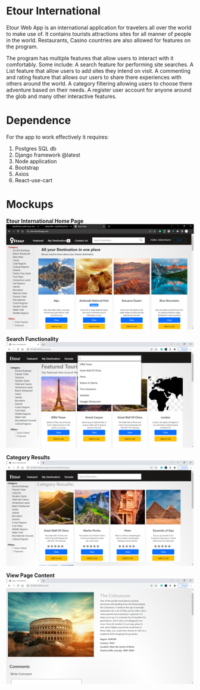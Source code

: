 # Etour International
Etour Web App is an international application 
for travelers all over the world to make use of.
It contains tourists attractions sites for all
manner of people in the world. Restaurants, Casino 
countries are also allowed for features on the 
program. 

The program has multiple features that allow users 
to interact with it comfortably. Some include:
A search feature for performing site searches. 
A List feature that allow users to add sites they 
intend on visit. 
A commenting and rating feature that allows our
users to share there experiences with others around 
the world. 
A category filtering allowing users to choose 
there adventure based on their needs. 
A register user account for anyone around the glob
and many other interactive features.
 

# Dependence 
For the app to work effectively it requires:
1. Postgres SQL db
2. Django framework @latest
3. Node application 
4. Bootstrap
5. Axios
6. React-use-cart

# Mockups

**Etour International Home Page**
![Etour Home Page](https://github.com/eliya35/EtourScreenShots/blob/866d9a2e9fd6e37709c560c6f0d914dc920b7174/Home%20Page%20-%20Google%20Chrome%2006_09_2022%2022_43_10.png?raw=true)

**Search Functionality**
![Search Functionality](https://raw.githubusercontent.com/eliya35/EtourScreenShots/0d22153af105d3b8f63d6fb8fed29994734a501c/etour%20international%20-%20Google%20Chrome%2009_02_2022%2017_31_04.png)

**Category Results**
![Category Filters results](https://raw.githubusercontent.com/eliya35/EtourScreenShots/4fc68af5a528c367cb37451c9a0379509b1375ed/etour%20international%20-%20Google%20Chrome%2009_02_2022%2017_30_23.png)

**View Page Content**
![ViewPage Content](https://raw.githubusercontent.com/eliya35/EtourScreenShots/2304c0cc0e49be08a0a5410bbb1685d44a76be0c/etour%20international%20-%20Google%20Chrome%2009_02_2022%2017_32_52.png)
